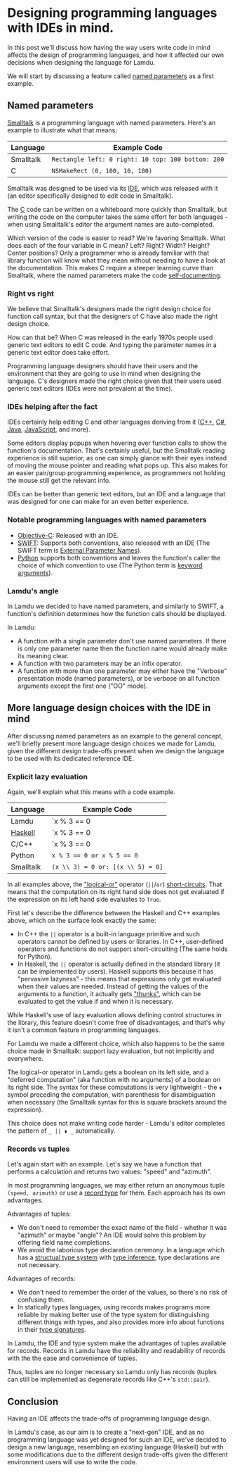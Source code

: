 # Designing programming languages with IDEs in mind.

In this post we'll discuss how having the way users write code in mind affects
the design of programming languages,
and how it affected our own decisions when designing the language for Lamdu.

We will start by discussing a feature called
[named parameters]((https://en.wikipedia.org/wiki/Named_parameter))
as a first example.

## Named parameters

[Smalltalk](https://en.wikipedia.org/wiki/Smalltalk)
is a programming language with named parameters.
Here's an example to illustrate what that means:

| Language  | Example Code
|-----------|-----------------------------
| Smalltalk | `Rectangle left: 0 right: 10 top: 100 bottom: 200`
| C         | `NSMakeRect (0, 100, 10, 100)`

Smalltalk was designed to be used via its
[IDE](https://en.wikipedia.org/wiki/Integrated_development_environment),
which was released with it
(an editor specifically designed to edit code in Smalltalk).

The [C](https://en.wikipedia.org/wiki/C_\(programming_language\))
code can be written on a whiteboard more quickly than Smalltalk,
but writing the code on the computer takes the same effort for both languages -
when using Smalltalk's editor the argument names are auto-completed.

Which version of the code is easier to read? We're favoring Smalltalk.
What does each of the four variable in C mean?
Left? Right? Width? Height? Center positions?
Only a programmer who is already familiar with that library function
will know what they mean without needing to have a look at the documentation.
This makes C require a steeper learning curve than Smalltalk,
where the named parameters make the code
[self-documenting](https://en.wikipedia.org/wiki/Self-documenting).

### Right vs right

We believe that Smalltalk's designers made
the right design choice for function call syntax,
but that the designers of C have also made the right design choice.

How can that be?
When C was released in the early 1970s people used
generic text editors to edit C code.
And typing the parameter names in a generic text editor does take effort.

Programming language designers should have their users and the environment
that they are going to use in mind when designing the language.
C's designers made the right choice
given that their users used generic text editors
(IDEs were not prevalent at the time).

### IDEs helping after the fact

IDEs certainly help editing C and other languages deriving from it
([C++](https://en.wikipedia.org/wiki/C%2B%2B),
[C#](https://en.wikipedia.org/wiki/C_Sharp_\(programming_language\)),
[Java](https://en.wikipedia.org/wiki/Java_\(programming_language\)),
[JavaScript](https://en.wikipedia.org/wiki/JavaScript),
and more).

Some editors display popups when hovering over function calls
to show the function's documentation.
That's certainly useful, but the Smalltalk reading experience
is still superior, as one can simply glance with their eyes instead of moving
the mouse pointer and reading what pops up.
This also makes for an easier pair/group programming experience,
as programmers not holding the mouse still get the relevant info.

IDEs can be better than generic text editors,
but an IDE and a language that was designed for one
can make for an even better experience.

### Notable programming languages with named parameters

* [Objective-C](https://en.wikipedia.org/wiki/Objective-C):
  Released with an IDE.
* [SWIFT](https://en.wikipedia.org/wiki/Swift_\(programming_language\)):
  Supports both conventions, also released with an IDE
  (The SWIFT term is
  [External Parameter Names](https://developer.apple.com/library/ios/documentation/Swift/Conceptual/Swift_Programming_Language/Functions.html#//apple_ref/doc/uid/TP40014097-CH10-ID167)).
* [Python](https://www.python.org) supports both conventions and leaves the
  function's caller the choice of which convention to use
  (The Python term is
  [keyword arguments](https://docs.python.org/3.5/glossary.html#term-argument)).

### Lamdu's angle

In Lamdu we decided to have named parameters, and similarly to SWIFT,
a function's definition determines how the function calls should be displayed.

In Lamdu:

* A function with a single parameter don't use named parameters.
  If there is only one parameter name then
  the function name would already make its meaning clear.
* A function with two parameters may be an infix operator.
* A function with more than one parameter may either have the
  "Verbose" presentation mode (named parameters),
  or be verbose on all function arguments except the first one ("OO" mode).

## More language design choices with the IDE in mind

After discussing named parameters as an example to the general concept,
we'll briefly present more language design choices we made for Lamdu,
given the different design trade-offs present when we design the language to
be used with its dedicated reference IDE.

### Explicit lazy evaluation

Again, we'll explain what this means with a code example.

| Language                           | Example Code
|------------------------------------|-----------------------------
| Lamdu                              | `x % 3 == 0 || ◗ x % 5 == 0`
| [Haskell](https://www.haskell.org) | `x % 3 == 0 || x % 5 == 0`
| C/C++                              | `x % 3 == 0 || x % 5 == 0`
| Python                             | `x % 3 == 0 or x % 5 == 0`
| Smalltalk                          | `(x \\ 3) = 0 or: [(x \\ 5) = 0]`

In all examples above, the
["logical-or"](https://en.wikipedia.org/wiki/Logical_disjunction)
operator (`||`/`or`)
[short-circuits](https://en.wikipedia.org/wiki/Short-circuit_evaluation).
That means that the computation on its right hand side does not get evaluated
if the expression on its left hand side evaluates to `True`.

First let's describe the difference between the Haskell and C++ examples above,
which on the surface look exactly the same:
* In C++ the `||` operator is a built-in language primitive
  and such operators cannot be defined by users or libraries.
  In C++, user-defined operators and functions do not support short-circuiting
  (The same holds for Python).
* In Haskell, the `||` operator is actually defined in the standard library
  (it can be implemented by users). Haskell supports this because it has
  "pervasive lazyness" - this means that expressions only get evaluated
  when their values are needed.
  Instead of getting the values of the arguments to a function, it actually
  gets ["thunks"](https://en.wikipedia.org/wiki/Thunk),
  which can be evaluated to get the value if and when it is necessary.

While Haskell's use of lazy evaluation allows
defining control structures in the library,
this feature doesn't come free of disadvantages,
and that's why it isn't a common feature in programming languages.

For Lamdu we made a different choice, which also happens to be the same choice
made in Smalltalk: support lazy evaluation, but not implicitly and everywhere.

The logical-or operator in Lamdu gets a boolean on its left side, and a
"deferred computation" (aka function with no arguments)
of a boolean on its right side.
The syntax for these computations is very lightweight -
the `◗` symbol preceding the computation,
with parenthesis for disambiguation when necessary
(the Smalltalk syntax for this is square brackets around the expression).

This choice does not make writing code harder -
Lamdu's editor completes the pattern of `_ || ◗ _` automatically.

### Records vs tuples

Let's again start with an example.
Let's say we have a function that performs a calculation and returns two values:
"speed" and "azimuth".

In most programming languages, we may either return an anonymous tuple
`(speed, azimuth)` or use a
[record type](https://en.wikipedia.org/wiki/Record_(computer_science))
for them. Each approach has its own advantages.

Advantages of tuples:
* We don't need to remember the exact name of the field -
  whether it was "azimuth" or maybe "angle"?
  An IDE would solve this problem by offering field name completions.
* We avoid the laborious type declaration ceremony.
  In a language which has a
  [structual type system](https://en.wikipedia.org/wiki/Structural_type_system)
  with [type inference](https://en.wikipedia.org/wiki/Type_inference),
  type declarations are not necessary.

Advantages of records:
* We don't need to remember the order of the values,
  so there's no risk of confusing them.
* In statically types languages, using records makes programs more reliable by
  making better use of the type system
  for distinguishing different things with types,
  and also provides more info about functions in their
  [type signatures](https://en.wikipedia.org/wiki/Type_signature).

In Lamdu, the IDE and type system make
the advantages of tuples available for records.
Records in Lamdu have the reliability and readability of records
with the the ease and convenience of tuples.

Thus, tuples are no longer necessary so Lamdu only has records
(tuples can still be implemented as degenerate records like C++'s `std::pair`).

## Conclusion

Having an IDE affects the trade-offs of programming language design.

In Lamdu's case, as our aim is to create a "next-gen" IDE,
and as no programming language was yet designed for such an IDE,
we've decided to design a new language,
resembling an existing language (Haskell)
but with some modifications due to the different design trade-offs given the
different environment users will use to write the code.
